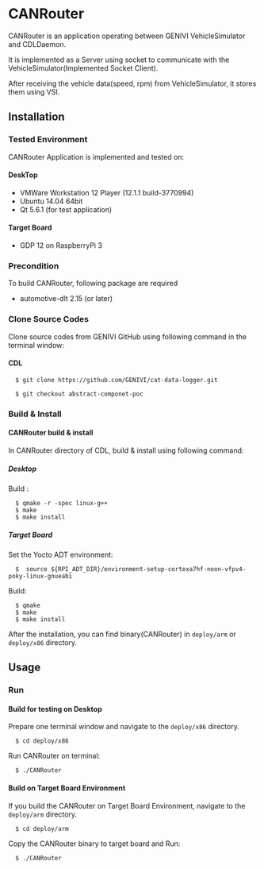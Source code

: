 # CANRouter
CANRouter is an application operating between GENIVI VehicleSimulator and CDLDaemon.

It is implemented as a Server using socket to communicate with the VehicleSimulator(Implemented Socket Client).

After receiving the vehicle data(speed, rpm) from VehicleSimulator, it stores them using VSI.

## Installation
### Tested Environment
CANRouter Application is implemented and tested on:
#### DeskTop
* VMWare Workstation 12 Player (12.1.1 build-3770994)
* Ubuntu 14.04 64bit
* Qt 5.6.1 (for test application)
#### Target Board
* GDP 12 on RaspberryPi 3

### Precondition
To build CANRouter, following package are required
* automotive-dlt 2.15 (or later)

### Clone Source Codes
Clone source codes from GENIVI GitHub using following command in the terminal window:

#### CDL

      $ git clone https://github.com/GENIVI/cat-data-logger.git
    
      $ git checkout abstract-componet-poc
      
### Build & Install
#### CANRouter build & install
In CANRouter directory of CDL, build & install using following command:

##### Desktop
Build :

      $ qmake -r -spec linux-g++
      $ make
      $ make install
      
##### Target Board
Set the Yocto ADT environment:

      $  source ${RPI_ADT_DIR}/environment-setup-cortexa7hf-neon-vfpv4-poky-linux-gnueabi
      
Build:
      
      $ qmake
      $ make
      $ make install
    
After the installation, you can find binary(CANRouter) in `deploy/arm` or `deploy/x86` directory.

## Usage

### Run
#### Build for testing on Desktop
Prepare one terminal window and navigate to the `deploy/x86` directory.

      $ cd deploy/x86
      
Run CANRouter on terminal:
      
      $ ./CANRouter
      
#### Build on Target Board Environment
If you build the CANRouter on Target Board Environment, navigate to the `deploy/arm` directory.

      $ cd deploy/arm

Copy the CANRouter binary to target board and Run:
      
      $ ./CANRouter
